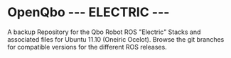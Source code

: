 OpenQbo  --- ELECTRIC ---
=======

A backup Repository for the Qbo Robot ROS "Electric" Stacks and associated files for Ubuntu 11.10 (Oneiric Ocelot). Browse the git branches for compatible versions for the different ROS releases.
